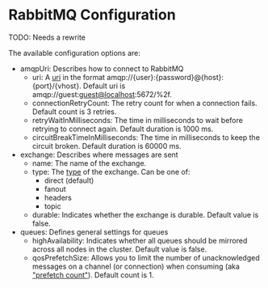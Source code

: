 # RabbitMQ Configuration

TODO: Needs a rewrite

The available configuration options are:

-   amqpUri: Describes how to connect to RabbitMQ
    -   uri: A [uri](https://www.rabbitmq.com/uri-spec.html) in the format amqp://{user}:{password}@{host}:{port}/{vhost}. Default uri is amqp://guest:<guest@localhost>:5672/%2f.
    -   connectionRetryCount: The retry count for when a connection fails. Default count is 3 retries.
    -   retryWaitInMilliseconds: The time in milliseconds to wait before retrying to connect again. Default duration is 1000 ms.
    -   circuitBreakTimeInMilliseconds: The time in milliseconds to keep the circuit broken. Default duration is 60000 ms.
-   exchange: Describes where messages are sent
    -   name: The name of the exchange.
    -   type: The
        [type](https://www.rabbitmq.com/tutorials/amqp-concepts.html) of
        the exchange. Can be one of:
        -   direct (default)
        -   fanout
        -   headers
        -   topic
    -   durable: Indicates whether the exchange is durable. Default value is false.
-   queues: Defines general settings for queues
    -   highAvailability: Indicates whether all queues should be mirrored across all nodes in the cluster. Default value is false.
    -   qosPrefetchSize: Allows you to limit the number of unacknowledged messages on a channel (or connection) when consuming (aka [\"prefetch count\"](https://www.rabbitmq.com/consumer-prefetch.html)).      Default count is 1.
